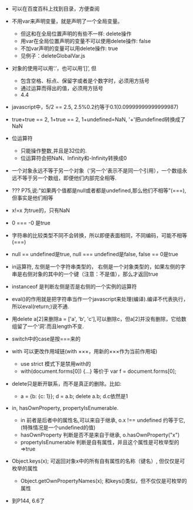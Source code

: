 + 可以在百度百科上找到目录，方便查阅

+ 不用var来声明变量，就是声明了一个全局变量。
    + 但这和在全局位置声明的有些不一样: delete操作
    + 用var在全局位置声明的变量不可以使用delete操作: false
    + 不加var声明的变量可以用delete操作: true
    + 见例子：deleteGlobalVar.js

+ 对象的使用可以用‘.’，也可以用‘[]’, 但
    + 包含空格、标点、保留字或者是个数字时，必须用方括号
    + 通过运算而得出的值，必须用方括号
    + 4.4

+ javascript中，5/2 == 2.5, 2.5%0.2约等于0.1(0.09999999999999987)

+ true+true == 2, 1+true == 2, 1+undefined=NaN, '+'把undefined转换成了NaN

+ 位运算符
    + 只能操作整数,并且是32位的.
    + 位运算符会把NaN、Infinity和-Infinity转换成0

+ 一个对象永远不等于另一个对象（‘另一个’表示不是同一个引用），一个数组永远不等于另一个数组，即便他们内部完全相等.

+ ??? P75,说:"如果两个值都是null或者都是undefined,那么他们不相等"(===),但事实是他们相等

+ x!=x 为true的，只有NaN

+ 0 === -0 是true

+ 字符串的比较类型不同不会转换，所以即便表面相同，不同编码，可能不相等(===)

+ null == undefined是true, null === undefined是false, false == 0是true

+ in运算符, 左侧是一个字符串类型的， 右侧是一个对象类型的，如果左侧的字串是右侧对象的其中的一个键（注意：不是值），那么才返回true

+ instanceof 是判断左侧是否是右侧的一个实例的运算符

+ eval()的作用就是把字符串当作一个javascript来处理(编译).编译不代表执行，所以eval(return;)说不通.

+ 用delete a[2]来删除a = ['a', 'b', 'c'],可以删除c，但a[2]并没有删除，它给数组留了一个‘洞’.而且length不变.

+ switch中的case是按===来的

+ with 可以更改作用域链(with ×××，用新的×××作为当前作用域)
    + use strict 模式下是禁用with的
    + with(document.forms[0]) {...} 等价于 var f = document.forms[0];

+ delete只是断开联系，而不是真正的删除。比如:
    + a = {b: {c: 1}}; d = a.b; delete a.b; d.c依然是1

+ in, hasOwnProperty, propertyIsEnumerable.
    + in 前者是后者中的属性名,可以来自于继承, o.x !== undefined 约等于它,(特殊情况是一个undefined的值)
    + hasOwnProperty 判断是否不是来自于继承, o.hasOwnProperty("x")
    + propertyIsEnumerable 判断是自有属性，并且这个属性是可枚举型的=>true

+ Object.keys(x); 可返回对象x中的所有自有属性的名称（键名）, 但仅仅是可枚举的属性
    + Object.getOwnPropertyNames(x); 和keys()类似，但不仅仅是可枚举的属性

+ 到P144, 6.6了
